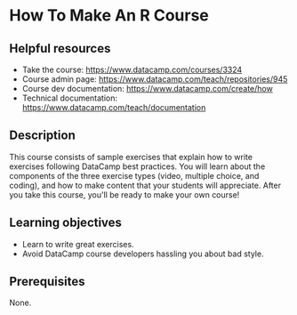 # How To Make An R Course

## Helpful resources

* Take the course: https://www.datacamp.com/courses/3324
* Course admin page: https://www.datacamp.com/teach/repositories/945
* Course dev documentation: https://www.datacamp.com/create/how
* Technical documentation: https://www.datacamp.com/teach/documentation

## Description

This course consists of sample exercises that explain how to write exercises following DataCamp best practices. You will learn about the components of the three exercise types (video, multiple choice, and coding), and how to make content that your students will appreciate. After you take this course, you'll be ready to make your own course!

## Learning objectives

* Learn to write great exercises.
* Avoid DataCamp course developers hassling you about bad style.

## Prerequisites

None.
